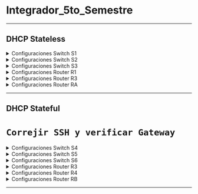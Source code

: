 # Integrador_5to_Semestre

---
## DHCP Stateless
<details> 
    <summary>
        Configuraciones Switch S1
    </summary>
    <pre>
Switch(config)# sdm prefer dual-ipv4-and-ipv6 default
Switch# reload
System configuration has been modified. Save? [yes/no]:yes
######################################################################################################


    </pre>
</details>

<details> 
    <summary>
        Configuraciones Switch S2
    </summary>
    <pre>
Switch(config)# sdm prefer dual-ipv4-and-ipv6 default
Switch# reload
System configuration has been modified. Save? [yes/no]:yes
######################################################################################################

    </pre>
</details>

<details> 
    <summary>
        Configuraciones Switch S3
    </summary>
    <pre>
Switch(config)# sdm prefer dual-ipv4-and-ipv6 default
Switch# reload
System configuration has been modified. Save? [yes/no]:yes
######################################################################################################

    </pre>
</details>

<details> 
    <summary>
        Configuraciones Router R1
    </summary>
    <pre>

    </pre>
</details>

<details> 
    <summary>
        Configuraciones Router R3
    </summary>
    <pre>

    </pre>
</details>

<details> 
    <summary>
        Configuraciones Router RA
    </summary>
    <pre>

    </pre>
</details>

---

## DHCP Stateful
# `Correjir SSH y verificar Gateway`
<details> 
    <summary>
        Configuraciones Switch S4
    </summary>
    <pre>
Switch(config)# sdm prefer dual-ipv4-and-ipv6 default
Switch# reload
System configuration has been modified. Save? [yes/no]:yes
######################################################################################################
S4(config)# hostname S4
S4(config)# enable password cisco
S4(config)# enable secret tics
S4(config)# vlan 10
S4(config-vlan)# name Docentes
S4(config-vlan)# exit
S4(config)# vlan 20
S4(config-vlan)# name Estudiantes
S4(config-vlan)# exit
S4(config)# vlan 30
S4(config-vlan)# name Admin
S4(config-vlan)# exit
S4(config)# vlan 40
S4(config-vlan)# name Native
S4(config-vlan)# exit
S4(config)# interface vlan 30
S4(config-if)# no ip address
S4(config-if)# ipv6 address 2001:db8:3c4d:55::4/64
S4(config-if)# no shutdown
S4(config-if)# exit
S4(config)# interface range f 0/1-24
S4(config-if-range)# switchport mode access
S4(config-if-range)# switchport access vlan 40
S4(config-if-range)# exit
S4(config)# interface range g 0/1-2
S4(config-if-range)# switchport mode access
S4(config-if-range)# switchport access vlan 40
S4(config-if-range)# exit
S4(config)# interface range f 0/7,f 0/8
S4(config-if-range)# switchport mode access
S4(config-if-range)# switchport access vlan 10
S4(config-if-range)# switchport port-security
S4(config-if-range)# switchport port-security maximum 1
S4(config-if-range)# switchport port-security mac-address sticky
S4(config-if-range)# switchport port-security violation shutdown
S4(config-if-range)# no shutdown
S4(config-if-range)# exit
S4(config)# interface range f 0/9,f 0/12
S4(config-if-range)# switchport mode access
S4(config-if-range)# switchport access vlan 20
S4(config-if-range)# switchport port-security
S4(config-if-range)# switchport port-security maximum 1
S4(config-if-range)# switchport port-security mac-address sticky
S4(config-if-range)# switchport port-security violation shutdown
S4(config-if-range)# no shutdown
S4(config-if-range)# exit
S4(config)# interface f 0/24
S4(config-if)# switchport mode access
S4(config-if)# switchport access vlan 40
S4(config-if)# switchport port-security
S4(config-if)# switchport port-security maximum 1
S4(config-if)# switchport port-security mac-address sticky
S4(config-if)# switchport port-security violation shutdown
S4(config-if)# no shutdown
S4(config-if)# exit
S4(config)# interface range f 0/1-3
S4(config-if-range)# channel-group 1 mode on
S4(config-if-range)# no shutdown
S4(config-if-range)# exit
S4(config)# interface port-channel 1
S4(config-if)# switchport mode trunk
S4(config-if)# switchport trunk allowed vlan 10,20,30,40
S4(config-if)# switchport trunk native vlan 40
S4(config-if)# no shutdown
S4(config-if)# exit
S4(config)# interface range f 0/4-6
S4(config-if-range)# channel-group 2 mode desirable
S4(config-if-range)# no shutdown
S4(config-if-range)# exit
S4(config)# interface port-channel 2
S4(config-if)# switchport mode trunk
S4(config-if)# switchport trunk allowed vlan 10,20,30,40
S4(config-if)# switchport trunk native vlan 40
S4(config-if)# no shutdown
S4(config-if)# exit
S4(config)# interface g 0/1
S4(config-if)# switchport mode trunk
S4(config-if)# switchport trunk allowed vlan 10,20,30,40
S4(config-if)# switchport trunk native vlan 40
S4(config-if)# no shutdown
S4(config-if)# exit
S4(config)# username admin password admin
S4(config)# ip domain-name itsoeh.edu
S4(config)# crypto key generate rsa
How many bits in the modulus [512]: 1024
S4(config)# line vty 0 15
S4(config-line)# transport input all
S4(config-line)# login local
S4(config-line)# exit
    </pre>
</details>

<details> 
    <summary>
        Configuraciones Switch S5
    </summary>
    <pre>
Switch(config)# sdm prefer dual-ipv4-and-ipv6 default
Switch# reload
System configuration has been modified. Save? [yes/no]:yes
######################################################################################################
S5(config)# hostname S5
S5(config)# enable password cisco
S5(config)# enable secret tics
S5(config)# vlan 10
S5(config-vlan)# name Docentes
S5(config-vlan)# exit
S5(config)# vlan 20
S5(config-vlan)# name Estudiantes
S5(config-vlan)# exit
S5(config)# vlan 30
S5(config-vlan)# name Admin
S5(config-vlan)# exit
S5(config)# vlan 40
S5(config-vlan)# name Native
S5(config-vlan)# exit
S5(config)# interface vlan 30
S5(config-if)# no ip address
S5(config-if)# ipv6 enable
S5(config-if)# ipv6 address 2001:db8:3c4d:55::5/64
S5(config-if)# no shutdown
S5(config-if)# exit
S5(config)# interface range f 0/1-24
S5(config-if-range)# switchport mode access
S5(config-if-range)# switchport access vlan 40
S5(config-if-range)# exit
S5(config)# interface range g 0/1-2
S5(config-if-range)# switchport mode access
S5(config-if-range)# switchport access vlan 40
S5(config-if-range)# exit
S5(config)# interface range f 0/7,f 0/8
S5(config-if-range)# switchport mode access
S5(config-if-range)# switchport access vlan 10
S5(config-if-range)# switchport port-security
S5(config-if-range)# switchport port-security maximum 1
S5(config-if-range)# switchport port-security mac-address sticky
S5(config-if-range)# switchport port-security violation shutdown
S5(config-if-range)# no shutdown
S5(config-if-range)# exit
S5(config)# interface range f 0/9,f 0/12
S5(config-if-range)# switchport mode access
S5(config-if-range)# switchport access vlan 20
S5(config-if-range)# switchport port-security
S5(config-if-range)# switchport port-security maximum 1
S5(config-if-range)# switchport port-security mac-address sticky
S5(config-if-range)# switchport port-security violation shutdown
S5(config-if-range)# no shutdown
S5(config-if-range)# exit
S5(config)# interface f 0/24
S5(config-if)# switchport mode access
S5(config-if)# switchport access vlan 40
S5(config-if)# switchport port-security
S5(config-if)# switchport port-security maximum 1
S5(config-if)# switchport port-security mac-address sticky
S5(config-if)# switchport port-security violation shutdown
S5(config-if)# no shutdown
S5(config-if)# exit
S5(config)# interface range f 0/1-3
S5(config-if-range)# channel-group 1 mode passive
S5(config-if-range)# no shutdown
S5(config-if-range)# exit
S5(config)# interface port-channel 1
S5(config-if)# switchport mode trunk
S5(config-if)# switchport trunk allowed vlan 10,20,30,40
S5(config-if)# switchport trunk native vlan 40
S5(config-if)# no shutdown
S5(config-if)# exit
S5(config)# interface range f 0/4-6
S5(config-if-range)# channel-group 2 mode on
S5(config-if-range)# no shutdown
S5(config-if-range)# exit
S5(config)# interface port-channel 2
S5(config-if)# switchport mode trunk
S5(config-if)# switchport trunk allowed vlan 10,20,30,40
S5(config-if)# switchport trunk native vlan 40
S5(config-if)# no shutdown
S5(config-if)# exit
S5(config)# interface g 0/1
S5(config-if)# switchport mode trunk
S5(config-if)# switchport trunk allowed vlan 10,20,30,40
S5(config-if)# switchport trunk native vlan 40
S5(config-if)# no shutdown
S5(config-if)# exit
S5(config)# username admin password admin
S5(config)# ip domain-name itsoeh.edu
S5(config)# crypto key generate rsa
How many bits in the modulus [512]: 1024
S5(config)# line vty 0 15
S5(config-line)# transport input all
S5(config-line)# login local
S5(config-line)# exit
    </pre>
</details>

<details> 
    <summary>
        Configuraciones Switch S6
    </summary>
    <pre>
Switch(config)# sdm prefer dual-ipv4-and-ipv6 default
Switch# reload
System configuration has been modified. Save? [yes/no]:yes
######################################################################################################
S6(config)# hostname S6
S6(config)# enable password cisco
S6(config)# enable secret tics
S6(config)# vlan 10
S6(config-vlan)# name Docentes
S6(config-vlan)# exit
S6(config)# vlan 20
S6(config-vlan)# name Estudiantes
S6(config-vlan)# exit
S6(config)# vlan 30
S6(config-vlan)# name Admin
S6(config-vlan)# exit
S6(config)# vlan 40
S6(config-vlan)# name Native
S6(config-vlan)# exit
S6(config)# interface vlan 30
S6(config-if)# no ip address
S6(config-if)# ipv6 enable
S6(config-if)# ipv6 address 2001:db8:3c4d:55::6/64
S6(config-if)# no shutdown
S6(config-if)# exit
S6(config)# interface range f 0/1-24
S6(config-if-range)# switchport mode access
S6(config-if-range)# switchport access vlan 40
S6(config-if-range)# exit
S6(config)# interface range g 0/1-2
S6(config-if-range)# switchport mode access
S6(config-if-range)# switchport access vlan 40
S6(config-if-range)# exit
S6(config)# interface range f 0/7,f 0/8
S6(config-if-range)# switchport mode access
S6(config-if-range)# switchport access vlan 10
S6(config-if-range)# switchport port-security
S6(config-if-range)# switchport port-security maximum 1
S6(config-if-range)# switchport port-security mac-address sticky
S6(config-if-range)# switchport port-security violation shutdown
S6(config-if-range)# no shutdown
S6(config-if-range)# exit
S6(config)# interface range f 0/9,f 0/12
S6(config-if-range)# switchport mode access
S6(config-if-range)# switchport access vlan 20
S6(config-if-range)# switchport port-security
S6(config-if-range)# switchport port-security maximum 1
S6(config-if-range)# switchport port-security mac-address sticky
S6(config-if-range)# switchport port-security violation shutdown
S6(config-if-range)# no shutdown
S6(config-if-range)# exit
S6(config)# interface f 0/24
S6(config-if)# switchport mode access
S6(config-if)# switchport access vlan 40
S6(config-if)# switchport port-security
S6(config-if)# switchport port-security maximum 1
S6(config-if)# switchport port-security mac-address sticky
S6(config-if)# switchport port-security violation shutdown
S6(config-if)# no shutdown
S6(config-if)# exit
S6(config)# interface range f 0/1-3
S6(config-if-range)# channel-group 1 mode active
S6(config-if-range)# no shutdown
S6(config-if-range)# exit
S6(config)# interface port-channel 1
S6(config-if)# switchport mode trunk
S6(config-if)# switchport trunk allowed vlan 10,20,30,40
S6(config-if)# switchport trunk native vlan 40
S6(config-if)# no shutdown
S6(config-if)# exit
S6(config)# interface range f 0/4-6
S6(config-if-range)# channel-group 2 mode auto
S6(config-if-range)# no shutdown
S6(config-if-range)# exit
S6(config)# interface port-channel 2
S6(config-if)# switchport mode trunk
S6(config-if)# switchport trunk allowed vlan 10,20,30,40
S6(config-if)# switchport trunk native vlan 40
S6(config-if)# no shutdown
S6(config-if)# exit
S6(config)# username admin password admin
S6(config)# ip domain-name itsoeh.edu
S6(config)# crypto key generate rsa
How many bits in the modulus [512]: 1024
S6(config)# line vty 0 15
S6(config-line)# transport input all
S6(config-line)# login local
S6(config-line)# exit
    </pre>
</details>

<details> 
    <summary>
        Configuraciones Router R3
    </summary>
    <pre>
R3(config)# hostname R3
R3(config)# enable password cisco
R3(config)# enable secret tics
R3(config)# interface g 0/1
R3(config-if)# no shutdown
R3(config-if)# exit
R3(config)# ipv6 unicast-routing
R3(config)# ipv6 dhcp pool DHCP-STATEFUL-10
R3(dhcpv6-pool)# address prefix 2001:db8:3c4d:10::/64
R3(dhcpv6-pool)# domain-name tics.edu.mx
R3(dhcpv6-pool)# exit
R3(config)# ipv6 dhcp pool DHCP-STATEFUL-20
R3(dhcpv6-pool)# address prefix 2001:db8:3c4d:20::/64
R3(dhcpv6-pool)# domain-name tics.edu.mx
R3(dhcpv6-pool)# exit
R3(config)# ipv6 dhcp pool DHCP-STATEFUL-30
R3(dhcpv6-pool)# address prefix 2001:db8:3c4d:30::/64
R3(dhcpv6-pool)# domain-name tics.edu.mx
R3(dhcpv6-pool)# exit
R3(config)# ipv6 dhcp pool DHCP-STATEFUL-40
R3(dhcpv6-pool)# address prefix 2001:db8:3c4d:40::/64
R3(dhcpv6-pool)# domain-name tics.edu.mx
R3(dhcpv6-pool)# exit
R3(config)# interface g 0/1.10
R3(config-subif)# encapsulation dot1Q 10
R3(config-subif)# no ip address
R3(config-subif)# ipv6 address 2001:db8:3c4d:10::/64 eui-64
R3(config-subif)# ipv6 enable
R3(config-subif)# ipv6 nd managed-config-flag
R3(config-subif)# ipv6 dhcp server DHCP-STATEFUL-10
R3(config-subif)# standby version 2
R3(config-subif)# standby 10 ipv6 autoconfig
R3(config-subif)# exit
R3(config)# interface g 0/1.20
R3(config-subif)# encapsulation dot1Q 20
R3(config-subif)# no ip address
R3(config-subif)# ipv6 address 2001:db8:3c4d:20::/64 eui-64
R3(config-subif)# ipv6 enable
R3(config-subif)# ipv6 nd managed-config-flag
R3(config-subif)# ipv6 dhcp server DHCP-STATEFUL-20
R3(config-subif)# standby version 2
R3(config-subif)# standby 20 ipv6 autoconfig
R3(config-subif)# exit
R3(config)# interface g 0/1.30
R3(config-subif)# encapsulation dot1Q 30
R3(config-subif)# no ip address
R3(config-subif)# ipv6 address 2001:db8:3c4d:30::/64 eui-64
R3(config-subif)# ipv6 enable
R3(config-subif)# ipv6 nd managed-config-flag
R3(config-subif)# ipv6 dhcp server DHCP-STATEFUL-30
R3(config-subif)# standby version 2
R3(config-subif)# standby 30 ipv6 autoconfig
R3(config-subif)# exit
R3(config)# interface g 0/1.40
R3(config-subif)# encapsulation dot1Q 40 native
R3(config-subif)# no ip address
R3(config-subif)# ipv6 address 2001:db8:3c4d:40::/64 eui-64
R3(config-subif)# ipv6 enable
R3(config-subif)# ipv6 nd managed-config-flag
R3(config-subif)# ipv6 dhcp server DHCP-STATEFUL-40
R3(config-subif)# standby version 2
R3(config-subif)# standby 40 ipv6 autoconfig
R3(config-subif)# exit
R3(config)# username admin password admin
R3(config)# ip domain-name itsoeh.edu
R3(config)# crypto key generate rsa
How many bits in the modulus [512]: 1024
R3(config)# line vty 0 15
R3(config-line)# transport input all
R3(config-line)# login local
R3(config-line)# exit
    </pre>
</details>

<details> 
    <summary>
        Configuraciones Router R4
    </summary>
    <pre>
R4(config)# hostname R4
R4(config)# enable password cisco
R4(config)# enable secret tics
R4(config)# configure terminal
R4(config)# interface g 0/1
R4(config-if)# no shutdown
R4(config-if)# exit
R4(config)# ipv6 unicast-routing
R4(config)# ipv6 dhcp pool DHCP-STATEFUL-10
R4(dhcpv6-pool)# address prefix 2001:db8:3c4d:10::/64
R4(dhcpv6-pool)# domain-name tics.edu.mx
R4(dhcpv6-pool)# exit
R4(config)# ipv6 dhcp pool DHCP-STATEFUL-20
R4(dhcpv6-pool)# address prefix 2001:db8:3c4d:20::/64
R4(dhcpv6-pool)# domain-name tics.edu.mx
R4(dhcpv6-pool)# exit
R4(config)# ipv6 dhcp pool DHCP-STATEFUL-30
R4(dhcpv6-pool)# address prefix 2001:db8:3c4d:30::/64
R4(dhcpv6-pool)# domain-name tics.edu.mx
R4(dhcpv6-pool)# exit
R4(config)# ipv6 dhcp pool DHCP-STATEFUL-40
R4(dhcpv6-pool)# address prefix 2001:db8:3c4d:40::/64
R4(dhcpv6-pool)# domain-name tics.edu.mx
R4(dhcpv6-pool)# exit
R4(config)# interface g 0/1.10
R4(config-subif)# encapsulation dot1Q 10
R4(config-subif)# no ip address
R4(config-subif)# ipv6 nd managed-config-flag
R4(config-subif)# ipv6 address 2001:db8:3c4d:10::/64 eui-64
R4(config-subif)# ipv6 enable
R4(config-subif)# ipv6 dhcp server DHCP-STATEFUL-10
R4(config-subif)# standby version 2
R4(config-subif)# standby 10 priority 150
R4(config-subif)# standby 10 preempt
R4(config-subif)# standby 10 ipv6 autoconfig
R4(config-subif)# exit
R4(config)# interface g 0/1.20
R4(config-subif)# encapsulation dot1Q 20
R4(config-subif)# no ip address
R4(config-subif)# ipv6 address 2001:db8:3c4d:20::/64 eui-64
R4(config-subif)# ipv6 enable
R4(config-subif)# ipv6 nd managed-config-flag
R4(config-subif)# ipv6 dhcp server DHCP-STATEFUL-20
R4(config-subif)# standby version 2
R4(config-subif)# standby 20 priority 150
R4(config-subif)# standby 20 preempt
R4(config-subif)# standby 20 ipv6 autoconfig
R4(config-subif)# exit
R4(config)# interface g 0/1.30
R4(config-subif)# encapsulation dot1Q 30
R4(config-subif)# no ip address
R4(config-subif)# ipv6 address 2001:db8:3c4d:30::/64 eui-64
R4(config-subif)# ipv6 enable
R4(config-subif)# ipv6 nd managed-config-flag
R4(config-subif)# ipv6 dhcp server DHCP-STATEFUL-30
R4(config-subif)# standby version 2
R4(config-subif)# standby 30 priority 150
R4(config-subif)# standby 30 preempt
R4(config-subif)# standby 30 ipv6 autoconfig
R4(config-subif)# exit
R4(config)# interface g 0/1.40
R4(config-subif)# encapsulation dot1Q 40 native
R4(config-subif)# no ip address
R4(config-subif)# ipv6 address 2001:db8:3c4d:40::/64 eui-64
R4(config-subif)# ipv6 enable
R4(config-subif)# ipv6 nd managed-config-flag
R4(config-subif)# ipv6 dhcp server DHCP-STATEFUL-40
R4(config-subif)# standby version 2
R4(config-subif)# standby 40 priority 150
R4(config-subif)# standby 40 preempt
R4(config-subif)# standby 40 ipv6 autoconfig
R4(config-subif)# exit
R4(config)# username admin password admin
R4(config)# ip domain-name itsoeh.edu
R4(config)# crypto key generate rsa
How many bits in the modulus [512]: 1024
R4(config)# line vty 0 15
R4(config-line)# transport input all
R4(config-line)# login local
R4(config-line)# exit
    </pre>
</details>

<details> 
    <summary>
        Configuraciones Router RB
    </summary>
    <pre>

    </pre>
</details>

---